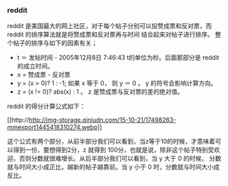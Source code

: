 ### reddit

reddit 是美国最大的网上社区，对于每个帖子分别可以投赞成票和反对票，而 reddit 的排序算法就是将赞成票和反对票再与时间
结合起来对帖子进行排序。
整个帖子的排序与如下的因素有关；

+ t ＝ 发帖时间 - 2005年12月8日 7:46:43 t的单位为秒。后面那部分是 reddit 的成立时间。
+ x = 赞成票  - 反对票
+ y = (x > 0)? 1 : -1; 如果 x 等于 0， 则 y ＝ 0 。 y 的符号会影响计算方向。
+ z = (x != 0)? abs(x) : 1 。 z 是赞成票与反对票的差的绝对值。

reddit 的得分计算公式如下：

[[http://http://img-storage.qiniudn.com/15-10-21/17498263-mmexport1445418310274.webp]]

这个公式有两个部分，从前半部分我们可以看到，当z等于10的时候，才意味着可以得到一份，要想得到2分，z 就得到
100分，也就是说，除非这个帖子特别受欢迎，否则分数就很难增长。从后半部分我们可以看到，当 y 大于 0 的时候，
分数就与时间大小成正比，越新的帖子越靠前。当 y 小于 0 时，分数就与时间大小成反比。
